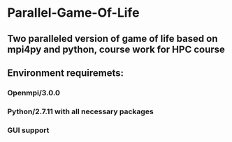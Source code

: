 # Parallel-Game-Of-Life
## Two paralleled version of game of life based on mpi4py and python, course work for HPC course

## Environment requiremets:

### Openmpi/3.0.0
### Python/2.7.11 with all necessary packages
### GUI support
